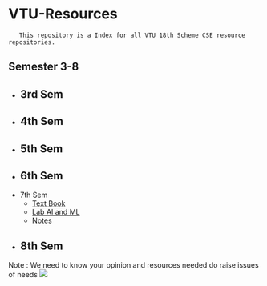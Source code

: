 # VTU-Resources 
       This repository is a Index for all VTU 18th Scheme CSE resource repositories.
      
## Semester 3-8
- 3rd Sem
  -
- 4th Sem
  -
- 5th Sem
  -
- 6th Sem
  -
- 7th Sem
  - [Text Book](https://github.com/SANJAY-NT/VTU-7thSem-18thScheme-Textbooks)
  - [Lab AI and ML](https://github.com/SANJAY-NT/VTU-CSE-AIML-Lab-Programs)
  - [Notes](https://github.com/SANJAY-NT/VTU-7thSem-18thScheme-Textbooks/tree/main/Notes)
- 8th Sem
  -


Note : We need to know your opinion and resources needed do raise issues of needs <a href="https://hits.seeyoufarm.com"><img src="https://hits.seeyoufarm.com/api/count/incr/badge.svg?url=https%3A%2F%2Fgithub.com%2FSANJAY-NT%2FVTU-Resources&count_bg=%2379C83D&title_bg=%23555555&icon=&icon_color=%23E7E7E7&title=Visits&edge_flat=false"/></a>
     
